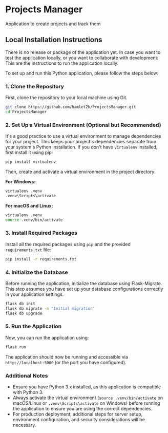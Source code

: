 # Projects Manager
Application to create projects and track them

## Local Installation Instructions

There is no release or package of the application yet.
In case you want to test the application locally, or you want to collaborate with development:
This are the instructions to run the application locally.

To set up and run this Python application, please follow the steps below:

### 1. Clone the Repository

First, clone the repository to your local machine using Git. 
```bash
git clone https://github.com/hamlet2k/ProjectsManager.git
cd ProjectsManager
```

### 2. Set Up a Virtual Environment (Optional but Recommended)

It's a good practice to use a virtual environment to manage dependencies for your project. This keeps your project's dependencies separate from your system's Python installation. If you don't have `virtualenv` installed, first install it using pip:

```bash
pip install virtualenv
```

Then, create and activate a virtual environment in the project directory:

**For Windows:**

```bash
virtualenv .venv
.venv\Scripts\activate
```

**For macOS and Linux:**
```bash
virtualenv .venv
source .venv/bin/activate
```

### 3. Install Required Packages

Install all the required packages using `pip` and the provided `requirements.txt` file:
```bash
pip install -r requirements.txt
```

### 4. Initialize the Database

Before running the application, initialize the database using Flask-Migrate. This step assumes you have set up your database configurations correctly in your application settings.
```bash
flask db init
flask db migrate -m "Initial migration"
flask db upgrade
```

### 5. Run the Application

Now, you can run the application using:
```bash
flask run
```

The application should now be running and accessible via `http://localhost:5000` (or the port you have configured).

### Additional Notes

- Ensure you have Python 3.x installed, as this application is compatible with Python 3.
- Always activate the virtual environment (`source .venv/bin/activate` on macOS/Linux or `.venv\Scripts\activate` on Windows) before running the application to ensure you are using the correct dependencies.
- For production deployment, additional steps for server setup, environment configuration, and security considerations will be necessary.
